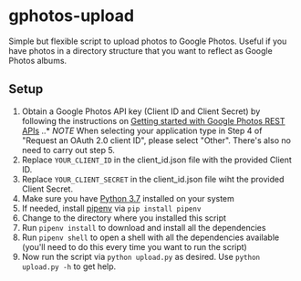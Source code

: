 # gphotos-upload
Simple but flexible script to upload photos to Google Photos. Useful if you have photos in a directory structure that you want to reflect as Google Photos albums.
## Setup
1. Obtain a Google Photos API key (Client ID and Client Secret) by following the instructions on [Getting started with Google Photos REST APIs](https://developers.google.com/photos/library/guides/get-started)
..* *NOTE* When selecting your application type in Step 4 of "Request an OAuth 2.0 client ID", please select "Other". There's also no need to carry out step 5. 
2. Replace `YOUR_CLIENT_ID` in the client_id.json file with the provided Client ID. 
3. Replace `YOUR_CLIENT_SECRET` in the client_id.json file wiht the provided Client Secret.
4. Make sure you have [Python 3.7](https://www.python.org/downloads/) installed on your system
5. If needed, install [pipenv](https://pypi.org/project/pipenv/) via `pip install pipenv`
6. Change to the directory where you installed this script
7. Run `pipenv install` to download and install all the dependencies
8. Run `pipenv shell` to open a shell with all the dependencies available (you'll need to do this every time you want to run the script)
9. Now run the script via `python upload.py` as desired. Use `python upload.py -h` to get help.

 